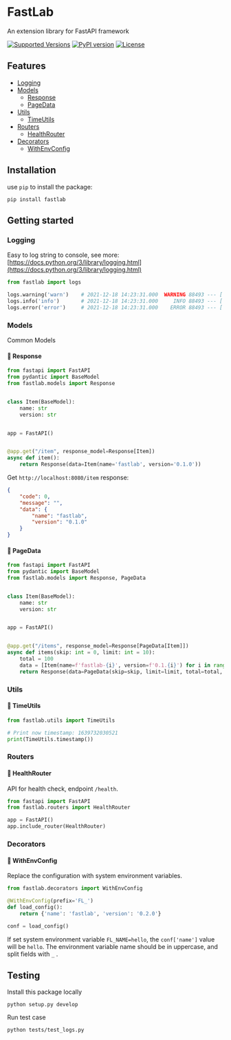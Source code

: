 # FastLab

An extension library for FastAPI framework

[![Supported Versions](https://img.shields.io/pypi/pyversions/fastlab.svg)](https://pypi.org/project/fastlab)
[![PyPI version](https://badge.fury.io/py/fastlab.svg)](https://pypi.org/project/fastlab)
[![License](https://img.shields.io/github/license/tezignlab/fastlab)](https://github.com/tezignlab/fastlab/blob/main/LICENSE)


## Features

- [Logging](#Logging) 
- [Models](#Models) 
  - [Response](#-Response)
  - [PageData](#-PageData)
- [Utils](#Utils)
  - [TimeUtils](#-TimeUtils)
- [Routers](#Routers)
  - [HealthRouter](#-HealthRouter)
- [Decorators](#Decorators)
  - [WithEnvConfig](#-WithEnvConfig)


## Installation

use `pip` to install the package:

```shell
pip install fastlab
```

## Getting started

### Logging

Easy to log string to console, see more: [https://docs.python.org/3/library/logging.html](https://docs.python.org/3/library/logging.html)

```python
from fastlab import logs

logs.warning('warn')    # 2021-12-18 14:23:31.000  WARNING 88493 --- [  MainThread] test_logs        : warn
logs.info('info')       # 2021-12-18 14:23:31.000     INFO 88493 --- [  MainThread] test_logs        : info
logs.error('error')     # 2021-12-18 14:23:31.000    ERROR 88493 --- [  MainThread] test_logs        : error
```

### Models

Common Models

#### 🔰 Response

```python
from fastapi import FastAPI
from pydantic import BaseModel
from fastlab.models import Response


class Item(BaseModel):
    name: str
    version: str


app = FastAPI()


@app.get("/item", response_model=Response[Item])
async def item():
    return Response(data=Item(name='fastlab', version='0.1.0'))
```

Get `http://localhost:8080/item` response: 
```json
{
    "code": 0,
    "message": "",
    "data": {
        "name": "fastlab",
        "version": "0.1.0"
    }
}
```

#### 🔰 PageData

```python
from fastapi import FastAPI
from pydantic import BaseModel
from fastlab.models import Response, PageData


class Item(BaseModel):
    name: str
    version: str


app = FastAPI()


@app.get("/items", response_model=Response[PageData[Item]])
async def items(skip: int = 0, limit: int = 10):
    total = 100
    data = [Item(name=f'fastlab-{i}', version=f'0.1.{i}') for i in range(skip, skip + limit)]
    return Response(data=PageData(skip=skip, limit=limit, total=total, has_more=total > skip + limit, data=data))
```


### Utils

#### 🔰 TimeUtils

```python
from fastlab.utils import TimeUtils

# Print now timestamp: 1639732030521
print(TimeUtils.timestamp())
```

### Routers

#### 🔰 HealthRouter

API for health check, endpoint `/health`.

```python
from fastapi import FastAPI
from fastlab.routers import HealthRouter

app = FastAPI()
app.include_router(HealthRouter)
```

### Decorators

#### 🔰 WithEnvConfig

Replace the configuration with system environment variables.

```python
from fastlab.decorators import WithEnvConfig

@WithEnvConfig(prefix='FL_')
def load_config():
    return {'name': 'fastlab', 'version': '0.2.0'}

conf = load_config()
```

If set system environment variable `FL_NAME=hello`, the `conf['name']` value will be `hello`. 
The environment variable name should be in uppercase, and split fields with `_` .


## Testing

Install this package locally

```
python setup.py develop
```

Run test case

```
python tests/test_logs.py
```

